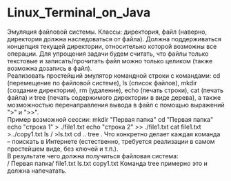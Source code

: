 # Linux_Terminal_on_Java
Эмуляция файловой системы. Классы: директория, файл (наверно, директория должна наследоваться от файла). Должна поддерживаться концепция текущей директории, относительно которой возможны все операции. Для упрощения задачи будем считать, что файлы только текстовые и записать/прочитать файл можно только целиком (также возможна дозапись в файл).	
Реализовать простейший эмулятор командной строки с командами: cd (перемещение по файловой системе), ls (список файлов), mkdir (создание директории), rm (удаление), echo (печать строки), cat (печать файла) и tree (печать содержимого директории в виде дерева), а также мозможностью перенаправления вывода в файл с помощью выражений ">" и ">>".	
Пример возможной сессии:
mkdir "Первая папка"
cd "Первая папка"
echo "строка 1" > ./file1.txt
echo "строка 2" >> ./file1.txt
cat file1.txt >../copy1.txt
ls / >ls.txt
cd ..
tree .
Что конкретно делает каждая команда – поискать в Интернете (естественно, требуется реализации в самом простейшем виде, без ключей и т.п.).		
В результате чего должна получиться файловая система:	
/
  Первая папка/
    file1.txt
    ls.txt
  copy1.txt
Команда tree примерно это и должна напечатать.
